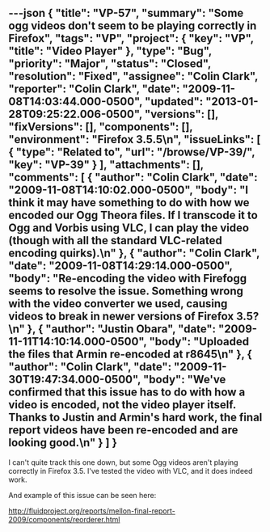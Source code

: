 ---json
{
  "title": "VP-57",
  "summary": "Some ogg videos don't seem to be playing correctly in Firefox",
  "tags": "VP",
  "project": {
    "key": "VP",
    "title": "Video Player"
  },
  "type": "Bug",
  "priority": "Major",
  "status": "Closed",
  "resolution": "Fixed",
  "assignee": "Colin Clark",
  "reporter": "Colin Clark",
  "date": "2009-11-08T14:03:44.000-0500",
  "updated": "2013-01-28T09:25:22.006-0500",
  "versions": [],
  "fixVersions": [],
  "components": [],
  "environment": "Firefox 3.5.5\n",
  "issueLinks": [
    {
      "type": "Related to",
      "url": "/browse/VP-39/",
      "key": "VP-39"
    }
  ],
  "attachments": [],
  "comments": [
    {
      "author": "Colin Clark",
      "date": "2009-11-08T14:10:02.000-0500",
      "body": "I think it may have something to do with how we encoded our Ogg Theora files. If I transcode it to Ogg and Vorbis using VLC, I can play the video (though with all the standard VLC-related encoding quirks).\n"
    },
    {
      "author": "Colin Clark",
      "date": "2009-11-08T14:29:14.000-0500",
      "body": "Re-encoding the video with Firefogg seems to resolve the issue. Something wrong with the video converter we used, causing videos to break in newer versions of Firefox 3.5?\n"
    },
    {
      "author": "Justin Obara",
      "date": "2009-11-11T14:10:14.000-0500",
      "body": "Uploaded the files that Armin re-encoded at r8645\n"
    },
    {
      "author": "Colin Clark",
      "date": "2009-11-30T19:47:34.000-0500",
      "body": "We've confirmed that this issue has to do with how a video is encoded, not the video player itself. Thanks to Justin and Armin's hard work, the final report videos have been re-encoded and are looking good.\n"
    }
  ]
}
---
I can't quite track this one down, but some Ogg videos aren't playing correctly in Firefox 3.5. I've tested the video with VLC, and it does indeed work.

And example of this issue can be seen here:

<http://fluidproject.org/reports/mellon-final-report-2009/components/reorderer.html>

        